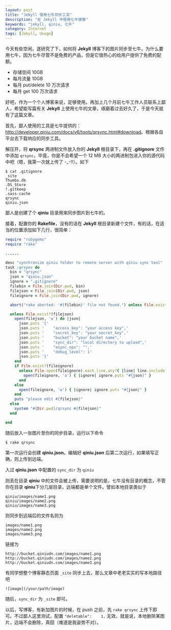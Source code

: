 ```yaml
---
layout: post
title: "Jekyll 使用七牛同步工具"
description: "在 Jekyll 中使用七牛镜像"
keywords: "jekyll, qiniu, 七牛"
category: Internet
tags: [Jekyll, Usage]
---
```


今天有些空闲，遂研究了下，如何将 **Jekyll** 博客下的图片同步至七牛。为什么要用七牛，因为七牛尽管不是免费的产品，但是它很热心的给用户提供了免费的配额。

- 存储空间 10GB
- 每月流量 10GB
- 每月 put/delete 10 万次请求
- 每月 get 100 万次请求

<!-- more -->
好吧，作为一个个人博客来说，足够使用。再加上几个月前七牛工作人员联系上鄙人，希望能写篇有关 **Jekyll** 上使用七牛的文章，琢磨着过去好久了，于是今天就有了这篇文章。

首先，鄙人使用的工具是七牛提供的：<http://developer.qiniu.com/docs/v6/tools/qrsync.html#download>。根据各自平台去下载响应的同步工具。

解压开，将 **qrsync** 两进制文件放入你的 **Jekyll** 根目录下，再在 **.gitignore** 文件中添加 `qrsync`，毕竟，你是不会希望一个 12 MB 大小的两进制包进入你的源代码中吧（嗯，我第一次就上传了 -_-!!）。如下

```console
$ cat .gitignore
_site
Thumbs.db
.DS_Store
!.gitkeep
.sass-cache
qrsync
qiniu.json
```

鄙人是创建了个 **qiniu** 目录用来同步图片到七牛的。

接着，配置你的 **Rakefile**，没有的话在 **Jekyll** 根目录新建个文件，有的话，在适当的位置添加如下几行，很简单：

```ruby
require "rubygems"
require "rake"

......

desc "synchronize qiniu folder to remote server with qiniu sync tool"
task :qrsync do
  bin = "qrsync"
  json = "qiniu.json"
  ignore = ".gitignore"
  filebin = File.join(Dir.pwd, bin)
  filejson = File.join(Dir.pwd, json)
  fileignore = File.join(Dir.pwd, ignore)

  abort("rake aborted: '#{filebin}' file not found.") unless File.exist?(filebin)

  unless File.exist?(filejson)
    open(filejson, 'w') do |json|
      json.puts '{'
      json.puts '    "access_key": "your access key",'
      json.puts '    "secret_key": "your secret_key",'
      json.puts '    "bucket": "your bucket name",'
      json.puts '    "sync_dir": "local directory to upload",'
      json.puts '    "async_ops": "",'
      json.puts '    "debug_level": 1'
      json.puts '}'
    end
    if File.exist?(fileignore)
      unless File.open(fileignore).each_line.any?{ |line| line.include?(json) }
        open(fileignore, 'a') { |ignore| ignore.puts "#{json}" }
      end
    else
      open(fileignore, 'w') { |ignore| ignore.puts "#{json}" }
    end
    puts "please edit #{filejson}"
  else
    system "#{Dir.pwd}/qrsync #{filejson}"
  end

end
```

随后放入一张图片至你的同步目录，运行以下命令

    $ rake qrsync

第一次运行会创建 **qiniu.json**。编辑好 **qiniu.json** 后第二次运行，如果填写正确，则上传到远端。

入过 **qiniu.json** 中配置的 `sync_dir` 为 `qiniu`

则丢在目录 **qiniu** 中的文件会被上传，需要说明的是，七牛没有目录的概念，不管你在目录 **qiniu**下分几层目录，远端都是单个文件。譬如本地目录类似于

    qiniu/images/name1.png
    qiniu/images/name2.png
    qiniu/images/name3.png

则同步到远端后的文件名则为

    images/name1.png
    images/name2.png
    images/name3.png

链接为

    http://bucket.qiniudn.com/images/name1.png
    http://bucket.qiniudn.com/images/name2.png
    http://bucket.qiniudn.com/images/name3.png

有同学想整个博客静态页面 `_site` 同步上去，那么文章中老老实实的写本地路径吧

    ![image](/your/path/image)

随后，`sync_dir` 为 `_site` 即可。

以后，写博客，有新加图片的时候，在 push 之前，先 `rake qrsync` 上传下即可。不过鄙人这里测试，配置 `"deletable":    1,` 无效，就是说，本地删除某图片，远端不会删除，真囧（难道是我姿势不对）。

